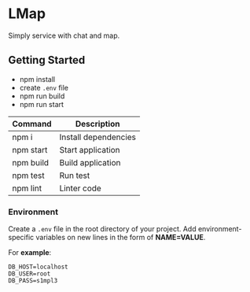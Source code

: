 # LMap

Simply service with chat and map.

## Getting Started

+ npm install
+ create `.env` file
+ npm run build
+ npm run start


| Command   | Description                      |
|-----------|----------------------------------|
| npm i     | Install dependencies             |
| npm start | Start application                |
| npm build | Build application                |
| npm test  | Run test                         |
| npm lint  | Linter code                      |

### Environment

Create a `.env` file in the root directory of your project.
Add environment-specific variables on new lines in the form of **NAME=VALUE**.

For __example__:

```
DB_HOST=localhost
DB_USER=root
DB_PASS=s1mpl3
```

